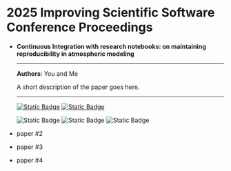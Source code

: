 <style>
.md-typeset div.grid.cards {
    grid-template-columns: 1fr;
}
</style>

# 2025 Improving Scientific Software Conference Proceedings
<div class="grid cards" markdown>

-   **Continuous Integration with research notebooks: on maintaining reproducibility in atmospheric modeling**

    ---

    **Authors**: You and Me

    A short description of the paper goes here.

    ---

    [![Static Badge](https://img.shields.io/badge/DOI-10.12345/8ijhF7p-blue)](https://doi.org/10.12345/8ijhF7p)
    [![Static Badge](https://img.shields.io/badge/_-jackson404/iss_submission_000-E99116?logo=github)](https://github.com/jackson404/iss_submission_000)
  
    ![Static Badge](https://img.shields.io/badge/reproducible-29D680)
    ![Static Badge](https://img.shields.io/badge/workflows-29D680)
    ![Static Badge](https://img.shields.io/badge/scientific%20software-29D680)

-   paper #2

-   paper #3

-   paper #4

</div>


